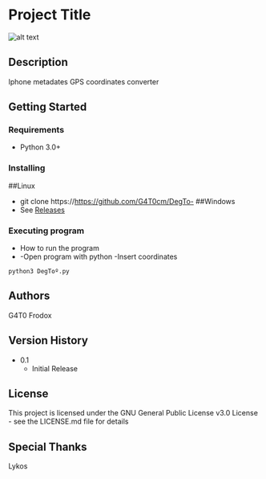 # Project Title

![alt text](https://i.imgur.com/ta1wSdp.png)

## Description

Iphone metadates GPS coordinates converter

## Getting Started

### Requirements

* Python 3.0+

### Installing

 ##Linux
* git clone https://https://github.com/G4T0cm/DegTo-
##Windows
* See [Releases](https://github.com/user/repo/blob/branch/other_file.md)

### Executing program

* How to run the program
* -Open program with python 
-Insert coordinates
```
python3 DegToº.py
```

## Authors
G4T0
Frodox

## Version History
* 0.1
    * Initial Release

## License

This project is licensed under the GNU General Public License v3.0 License - see the LICENSE.md file for details

## Special Thanks
Lykos

